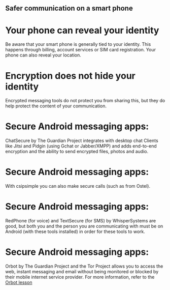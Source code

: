 ## Safer communication on a smart phone

# Your phone can reveal your identity
Be aware that your smart phone is generally tied to your identity. This happens through billing, account services or SIM card registration. Your phone can also reveal your location.
<br>
# Encryption does not hide your identity
Encrypted messaging tools do not protect you from sharing this, but they do help protect the content of your communication.
<br>
# Secure Android messaging apps:
ChatSecure by The Guardian Project integrates with desktop chat Clients like Jitsi and Pidgin (using Gchat or Jabber/XMPP) and adds end-to-end encryption and the ability to send encrypted files, photos and audio.
<br>
# Secure Android messaging apps:
With csipsimple you can also make secure calls (such as from Ostel).
<br>
# Secure Android messaging apps:
RedPhone (for voice) and TextSecure (for SMS) by WhisperSystems are good, but both you and the person you are communicating with must be on Android (with these tools installed) in order for these tools to work.
<br>
# Secure Android messaging apps:
Orbot by The Guardian Project and the Tor Project allows you to access the web, instant messaging and email without being monitored or blocked by their mobile internet service provider. For more information, refer to the [Orbot lesson](topics/tool-10-orbot/0-getting-started/1-1-intro.md)

